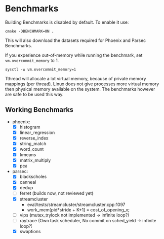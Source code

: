 # Benchmarks

Building Benchmarks is disabled by default.
To enable it use:

```
cmake -DBENCHMARK=ON .
```

This will also download the datasets required for Phoenix and Parsec Benchmarks.

If you experience out-of-memory while running the benchmark, set `vm.overcommit_memory` to 1.

```
sysctl -w vm.overcommit_memory=1
```

Tthread will allocate a lot virtual memory, because of private memory mappings (per thread).
Linux does not give processes more virtual memory then physical memory available on the system.
The benchmarks however are safe to be used this way.

## Working Benchmarks

- phoenix:
  - [x] histogram
  - [x] linear_regression
  - [x] reverse_index
  - [x] string_match
  - [x] word_count
  - [x] kmeans
  - [x] matrix_multiply
  - [x] pca
- parsec:
  - [x] blackscholes
  - [x] canneal
  - [x] dedup
  - [ ] ferret (builds now, not reviewed yet)
  - [x] streamcluster
      - eval/tests/streamcluster/streamcluster.cpp:1097
      - work_mem[pid*stride + K+1] = cost_of_opening_x;
  - [ ] vips (mutex_trylock not implemented -> infinite loop?)
  - [ ] raytrace (Own task scheduler, No commit on sched_yield -> infinite loop?)
  - [x] swaptions
